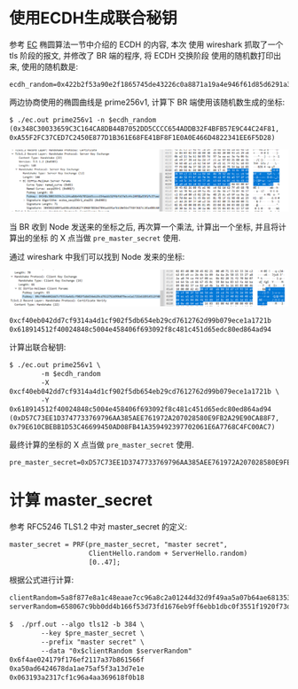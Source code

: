 使用ECDH生成联合秘钥
===================

参考 [EC](../../asymmetric/ec/README.md) 椭圆算法一节中介绍的 ECDH 的内容, 本次
使用 wireshark 抓取了一个 tls 阶段的报文, 并修改了 BR 端的程序, 将 ECDH 交换阶段
使用的随机数打印出来, 使用的随机数是:

```
ecdh_random=0x422b2f53a90e2f1865745de43226c0a8871a19a4e946f61d85d6291a320158c3
```

两边协商使用的椭圆曲线是 prime256v1, 计算下 BR 端使用该随机数生成的坐标:

```console
$ ./ec.out prime256v1 -n $ecdh_random
(0x348C30033659C3C164CA8DB44B7052DD5CCCC654ADDB32F4BFB57E9C44C24F81, 0xA55F2FC37CED7C2450E877D1B361E68FE41BF8F1E0A0E466D4822341EE6F5D28)
```

![BR ECDH](./pic/br_ecdh_param.png)

当 BR 收到 Node 发送来的坐标之后, 再次算一个乘法, 计算出一个坐标, 并且将计算出的坐标
的 X 点当做 `pre_master_secret` 使用.

通过 wireshark 中我们可以找到 Node 发来的坐标:

![Node ECDH](./pic/node_ecdh_param.png)

```
0xcf40eb042dd7cf9314a4d1cf902f5db654eb29cd7612762d99b079ece1a1721b
0x618914512f40024848c5004e458406f693092f8c481c451d65edc80ed864ad94
```

计算出联合秘钥:

```console
$ ./ec.out prime256v1 \
        -m $ecdh_random
        -X 0xcf40eb042dd7cf9314a4d1cf902f5db654eb29cd7612762d99b079ece1a1721b \
        -Y 0x618914512f40024848c5004e458406f693092f8c481c451d65edc80ed864ad94
(0xD57C73EE1D3747733769796AA385AEE761972A207028580E9FB2A29E90CA88F7, 0x79E610CBEBB1D53C46699450AD08FB41A359492397702061E6A7768C4FC00AC7)
```

最终计算的坐标的 X 点当做 `pre_master_secret` 使用.

```
pre_master_secret=0xD57C73EE1D3747733769796AA385AEE761972A207028580E9FB2A29E90CA88F7
```

# 计算 master_secret

参考 RFC5246 TLS1.2 中对 master_secret 的定义:

```
master_secret = PRF(pre_master_secret, "master secret",
                    ClientHello.random + ServerHello.random)
                    [0..47];
```

根据公式进行计算:

```console
clientRandom=5a8f877e8a1c48eaae7cc96a8c2a01244d32d9f49aa5a07b64ae681353e41a6b
serverRandom=658067c9bb0dd4b166f53d73fd1676eb9ff6ebb1dbc0f3551f1920f73dd793cb

$  ./prf.out --algo tls12 -b 384 \
        --key $pre_master_secret \
        --prefix "master secret" \
        --data "0x$clientRandom $serverRandom"
0x6f4ae024179f176ef2117a37b861566f
0xa50ad6424678da1ae75af5f3a13d7e1e
0x063193a2317cf1c96a4aa369618f0b18
```
